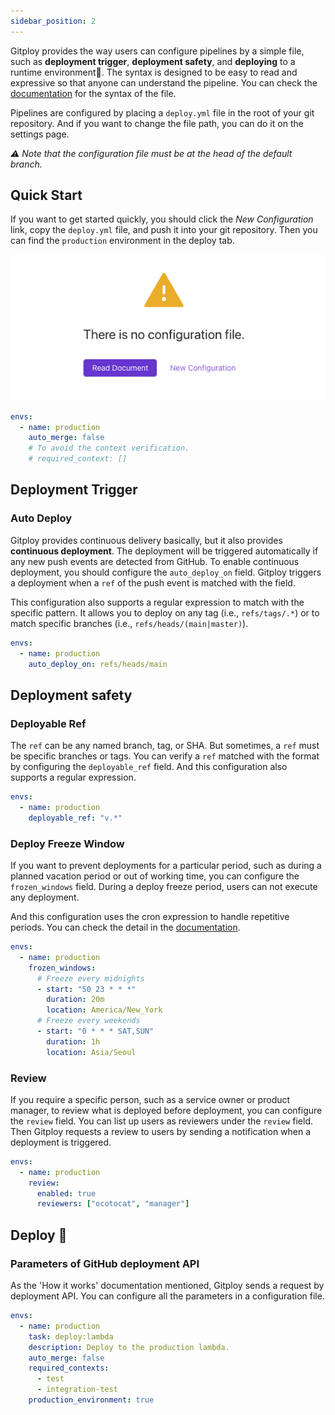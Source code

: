 ```yaml
---
sidebar_position: 2
---
```


Gitploy provides the way users can configure pipelines by a simple file, such as **deployment trigger**, **deployment safety**, and **deploying** to a runtime environment🚀. The syntax is designed to be easy to read and expressive so that anyone can understand the pipeline. You can check the [documentation](../references/deploy.yml.md) for the syntax of the file.

Pipelines are configured by placing a `deploy.yml` file in the root of your git repository. And if you want to change the file path, you can do it on the settings page.  

*⚠️ Note that the configuration file must be at the head of the default branch.* 

## Quick Start
If you want to get started quickly, you should click the *New Configuration* link, copy the `deploy.yml` file, and push it into your git repository. Then you can find the `production` environment in the deploy tab.

![Quick Start](../../static/img/docs/quickstart.png)

```yaml title="deploy.yml"
envs:
  - name: production
    auto_merge: false
    # To avoid the context verification.
    # required_context: []
```

## Deployment Trigger

### Auto Deploy
Gitploy provides continuous delivery basically, but it also provides **continuous deployment**. The deployment will be triggered automatically if any new push events are detected from GitHub.
 To enable continuous deployment, you should configure the `auto_deploy_on` field. Gitploy triggers a deployment when a `ref` of the push event is matched with the field.

This configuration also supports a regular expression to match with the specific pattern. It allows you to deploy on any tag (i.e., `refs/tags/.*`) or to match specific branches (i.e., `refs/heads/(main|master)`).

```yaml title="deploy.yml"
envs:
  - name: production
    auto_deploy_on: refs/heads/main
```

## Deployment safety

### Deployable Ref

The `ref` can be any named branch, tag, or SHA. But sometimes, a `ref` must be specific branches or tags. You can verify a `ref` matched with the format by configuring the `deployable_ref` field. And this configuration also supports a regular expression.

```yaml title="deploy.yml"
envs:
  - name: production
    deployable_ref: "v.*"
```

### Deploy Freeze Window
If you want to prevent deployments for a particular period, such as during a planned vacation period or out of working time, you can configure the `frozen_windows` field. During a deploy freeze period, users can not execute any deployment. 

And this configuration uses the cron expression to handle repetitive periods. You can check the detail in the [documentation](../references/deploy.yml.md).

```yaml title="deploy.yml"
envs:
  - name: production
    frozen_windows:
      # Freeze every midnights
      - start: "50 23 * * *"
        duration: 20m
        location: America/New_York
      # Freeze every weekends
      - start: "0 * * * SAT,SUN"
        duration: 1h
        location: Asia/Seoul
```

### Review
If you require a specific person, such as a service owner or product manager, to review what is deployed before deployment, you can configure the `review` field. You can list up users as reviewers under the `review` field. Then Gitploy requests a review to users by sending a notification when a deployment is triggered.

```yaml title="deploy.yml"
envs:
  - name: production
    review:
      enabled: true
      reviewers: ["ocotocat", "manager"]
```

## Deploy 🚀

### Parameters of GitHub deployment API
As the 'How it works' documentation mentioned, Gitploy sends a request by deployment API. You can configure all the parameters in a configuration file.

```yaml title="deploy.yml"
envs:
  - name: production
    task: deploy:lambda
    description: Deploy to the production lambda.
    auto_merge: false
    required_contexts:
      - test
      - integration-test
    production_environment: true
```

